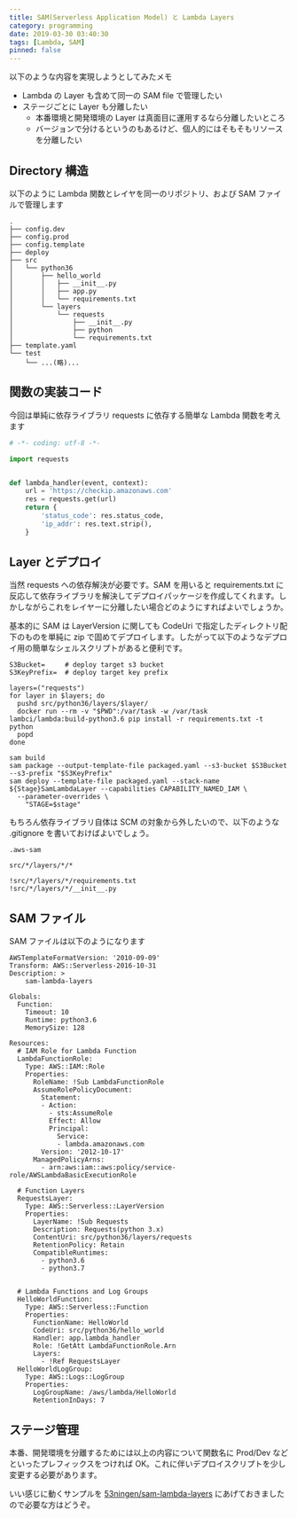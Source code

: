 ```yaml
---
title: SAM(Serverless Application Model) と Lambda Layers
category: programming
date: 2019-03-30 03:40:30
tags: [Lambda, SAM]
pinned: false
---
```


以下のような内容を実現しようとしてみたメモ

- Lambda の Layer も含めて同一の SAM file で管理したい
- ステージごとに Layer も分離したい
  - 本番環境と開発環境の Layer は真面目に運用するなら分離したいところ
  - バージョンで分けるというのもあるけど、個人的にはそもそもリソースを分離したい

## Directory 構造

以下のように Lambda 関数とレイヤを同一のリポジトリ、および SAM ファイルで管理します

```
.
├── config.dev
├── config.prod
├── config.template
├── deploy
├── src
│   └── python36
│       ├── hello_world
│       │   ├── __init__.py
│       │   ├── app.py
│       │   └── requirements.txt
│       └── layers
│           └── requests
│               ├── __init__.py
│               ├── python
│               └── requirements.txt
├── template.yaml
└── test
    └── ...(略)...
```

## 関数の実装コード

今回は単純に依存ライブラリ requests に依存する簡単な Lambda 関数を考えます

```python
# -*- coding: utf-8 -*-

import requests


def lambda_handler(event, context):
    url = 'https://checkip.amazonaws.com'
    res = requests.get(url)
    return {
        'status_code': res.status_code,
        'ip_addr': res.text.strip(),
    }
```

## Layer とデプロイ

当然 requests への依存解決が必要です。SAM を用いると requirements.txt に反応して依存ライブラリを解決してデプロイパッケージを作成してくれます。しかしながらこれをレイヤーに分離したい場合どのようにすればよいでしょうか。

基本的に SAM は LayerVersion に関しても CodeUri で指定したディレクトリ配下のものを単純に zip で固めてデプロイします。したがって以下のようなデプロイ用の簡単なシェルスクリプトがあると便利です。

```
S3Bucket=     # deploy target s3 bucket
S3KeyPrefix=  # deploy target key prefix

layers=("requests")
for layer in $layers; do
  pushd src/python36/layers/$layer/
  docker run --rm -v "$PWD":/var/task -w /var/task lambci/lambda:build-python3.6 pip install -r requirements.txt -t python
  popd
done

sam build
sam package --output-template-file packaged.yaml --s3-bucket $S3Bucket --s3-prefix "$S3KeyPrefix"
sam deploy --template-file packaged.yaml --stack-name ${Stage}SamLambdaLayer --capabilities CAPABILITY_NAMED_IAM \
  --parameter-overrides \
    "STAGE=$stage"
```

もちろん依存ライブラリ自体は SCM の対象から外したいので、以下のような .gitignore を書いておけばよいでしょう。

```
.aws-sam

src/*/layers/*/*

!src/*/layers/*/requirements.txt
!src/*/layers/*/__init__.py
```

## SAM ファイル

SAM ファイルは以下のようになります

```
AWSTemplateFormatVersion: '2010-09-09'
Transform: AWS::Serverless-2016-10-31
Description: >
    sam-lambda-layers

Globals:
  Function:
    Timeout: 10
    Runtime: python3.6
    MemorySize: 128

Resources:
  # IAM Role for Lambda Function
  LambdaFunctionRole:
    Type: AWS::IAM::Role
    Properties:
      RoleName: !Sub LambdaFunctionRole
      AssumeRolePolicyDocument:
        Statement:
        - Action:
          - sts:AssumeRole
          Effect: Allow
          Principal:
            Service:
            - lambda.amazonaws.com
        Version: '2012-10-17'
      ManagedPolicyArns:
        - arn:aws:iam::aws:policy/service-role/AWSLambdaBasicExecutionRole

  # Function Layers
  RequestsLayer:
    Type: AWS::Serverless::LayerVersion
    Properties:
      LayerName: !Sub Requests
      Description: Requests(python 3.x)
      ContentUri: src/python36/layers/requests
      RetentionPolicy: Retain
      CompatibleRuntimes:
        - python3.6
        - python3.7


  # Lambda Functions and Log Groups
  HelloWorldFunction:
    Type: AWS::Serverless::Function
    Properties:
      FunctionName: HelloWorld
      CodeUri: src/python36/hello_world
      Handler: app.lambda_handler
      Role: !GetAtt LambdaFunctionRole.Arn
      Layers:
        - !Ref RequestsLayer
  HelloWorldLogGroup:
    Type: AWS::Logs::LogGroup
    Properties:
      LogGroupName: /aws/lambda/HelloWorld
      RetentionInDays: 7

```

## ステージ管理

本番、開発環境を分離するためには以上の内容について関数名に Prod/Dev などといったプレフィックスをつければ OK。これに伴いデプロイスクリプトを少し変更する必要があります。

いい感じに動くサンプルを [53ningen/sam-lambda-layers](https://github.com/53ningen/sam-lambda-layers) にあげておきましたので必要な方はどうぞ。
